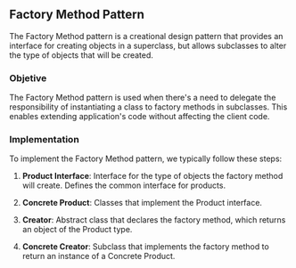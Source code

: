 ## Factory Method Pattern

The Factory Method pattern is a creational design pattern that provides an interface for creating objects in a superclass, but allows subclasses to alter the type of objects that will be created.

### Objetive

The Factory Method pattern is used when there's a need to delegate the responsibility of instantiating a class to factory methods in subclasses. 
This enables extending application's code without affecting the client code.

### Implementation

To implement the Factory Method pattern, we typically follow these steps:

1. **Product Interface**: Interface for the type of objects the factory method will create. Defines the common interface for products.

2. **Concrete Product**: Classes that implement the Product interface.

3. **Creator**: Abstract class that declares the factory method, which returns an object of the Product type.

4. **Concrete Creator**: Subclass that implements the factory method to return an instance of a Concrete Product.